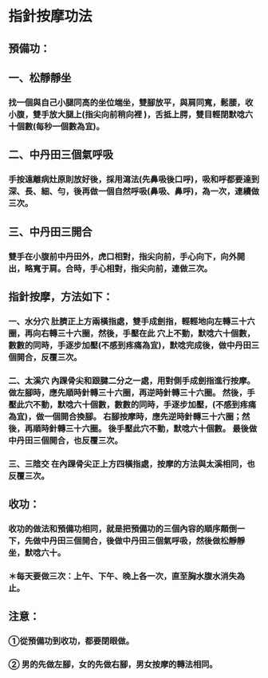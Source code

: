 # 指針按摩功法

## 預備功：
## 一、松靜靜坐
### 找一個與自己小腿同高的坐位端坐，雙腳放平，與肩同寬，鬆腰，收小腹，雙手放大腿上(指尖向前稍向裡 )，舌抵上腭，雙目輕閉默唸六十個數(每秒一個數為宜)。

## 二、中丹田三個氣呼吸 
### 手按遠離病灶原則放好後，採用瀉法(先鼻吸後口呼)，吸和呼都要達到深、長、細、勻，後再做一個自然呼吸(鼻吸、鼻呼)，為一次，連續做三次。

## 三、中丹田三開合 
### 雙手在小腹前中丹田外，虎口相對，指尖向前，手心向下，向外開出，略寬于肩。合時，手心相對，指尖向前，連做三次。
 
## 指針按摩，方法如下：
### 一、水分穴 肚臍正上方兩橫指處，雙手成劍指，輕輕地向左轉三十六圈，再向右轉三十六圈，然後，手壓在此 穴上不動，默唸六十個數，數數的同時，手逐步加壓(不感到疼痛為宜)，默唸完成後，做中丹田三個開合，反覆三次。
 
### 二、太溪穴 內踝骨尖和跟腱二分之一處，用對側手成劍指進行按摩。做左腳時，應先順時針轉三十六圈，再逆時針轉三十六圈。 然後，手壓此穴不動，默唸六十個數，數數的同時，手逐步加壓，(不感到疼痛為宜)，做一個開合換腳。 右腳按摩時，應先逆時針轉三十六圈；然後，再順時針轉三十六圈。 後手壓此穴不動，默唸六十個數。 最後做中丹田三個開合，也反覆三次。
 
### 三、三陰交 在內踝骨尖正上方四橫指處，按摩的方法與太溪相同，也反覆三次。
 
## 收功：
### 收功的做法和預備功相同，就是把預備功的三個內容的順序顛倒一下，先做中丹田三個開合，後做中丹田三個氣呼吸，然後做松靜靜坐，默唸六十。
 
### ＊每天要做三次：上午、下午、晚上各一次，直至胸水腹水消失為止。

## 注意：
### ①從預備功到收功，都要閉眼做。  
### ② 男的先做左腳，女的先做右腳，男女按摩的轉法相同。 
